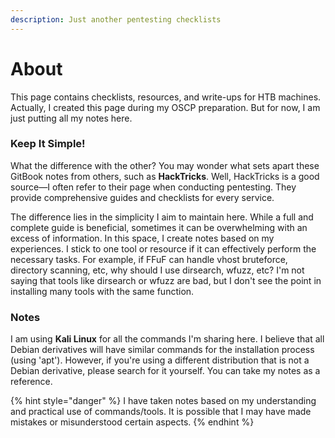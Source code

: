 ```yaml
---
description: Just another pentesting checklists
---
```


# About

This page contains checklists, resources, and write-ups for HTB machines. Actually, I created this page during my OSCP preparation. But for now, I am just putting all my notes here.&#x20;

### Keep It Simple!

What the difference with the other? You may wonder what sets apart these GitBook notes from others, such as **HackTricks**. Well, HackTricks is a good source—I often refer to their page when conducting pentesting. They provide comprehensive guides and checklists for every service.

The difference lies in the simplicity I aim to maintain here. While a full and complete guide is beneficial, sometimes it can be overwhelming with an excess of information. In this space, I create notes based on my experiences. I stick to one tool or resource if it can effectively perform the necessary tasks. For example, if FFuF can handle vhost bruteforce, directory scanning, etc,  why should I use dirsearch, wfuzz, etc? I'm not saying that tools like dirsearch or wfuzz are bad, but I don't see the point in installing many tools with the same function.

### Notes

I am using **Kali Linux** for all the commands I'm sharing here. I believe that all Debian derivatives will have similar commands for the installation process (using 'apt'). However, if you're using a different distribution that is not a Debian derivative, please search for it yourself. You can take my notes as a reference.

{% hint style="danger" %}
I have taken notes based on my understanding and practical use of commands/tools. It is possible that I may have made mistakes or misunderstood certain aspects.
{% endhint %}
